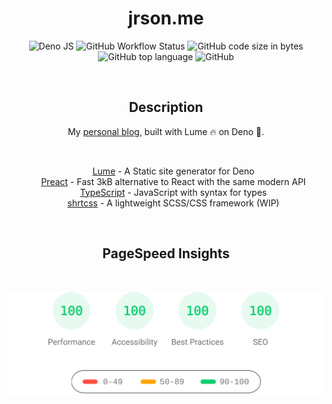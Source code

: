 <h1 align="center">jrson.me</h1>
<p align="center">
  <img src="https://img.shields.io/badge/built%20with-deno.land-000000?style=flat-square&amp;logo=deno&amp;logoColor=ffffff" alt="Deno JS" />
  <img src="https://img.shields.io/github/actions/workflow/status/jrson83/jrson.me/deploy-site.yml?branch=main&amp;style=flat-square&amp;logo=github" alt="GitHub Workflow Status" />
  <img src="https://img.shields.io/github/languages/code-size/jrson83/jrson.me?style=flat-square&amp;logo=visual-studio-code" alt="GitHub code size in bytes" />
  <img src="https://img.shields.io/github/languages/top/jrson83/jrson.me?logo=typescript&amp;style=flat-square" alt="GitHub top language" />
  <img src="https://img.shields.io/github/license/jrson83/jrson.me?style=flat-square" alt="GitHub" />
</p>
<br />
<h2 align="center">Description</h2>
<p align="center">My <a href="https://jrson.me/">personal blog</a>, built with Lume 🔥 on Deno 🦕.</p>
<br />
<ul style="list-style: none;" align="center">
  <li><a href="https://lume.land/">Lume</a> - A Static site generator for Deno</li>
  <li><a href="https://preactjs.com/">Preact</a> - Fast 3kB alternative to React with the same modern API</li>
  <li><a href="https://www.typescriptlang.org/">TypeScript</a> - JavaScript with syntax for types</li>
  <li><a href="https://github.com/jrson83/shrtcss">shrtcss</a> - A lightweight SCSS/CSS framework (WIP)</li>
</ul>
<br />
<h2 align="center">PageSpeed Insights</h2>
<br />
<p align="center">
  <img src=".github/assets/pagespeed-insights-svg.glitch.svg" style="width:600px;" />
</p>
